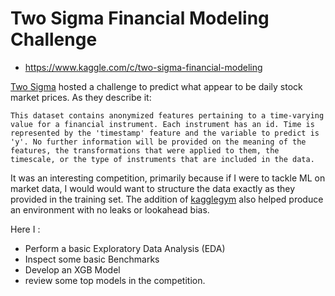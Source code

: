 # Two Sigma Financial Modeling Challenge

- https://www.kaggle.com/c/two-sigma-financial-modeling

<a href='https://www.twosigma.com/'>Two Sigma</a> hosted a challenge to predict what appear to be daily stock market prices. As they describe it:

	This dataset contains anonymized features pertaining to a time-varying
	value for a financial instrument. Each instrument has an id. Time is
	represented by the 'timestamp' feature and the variable to predict is
	'y'. No further information will be provided on the meaning of the
	features, the transformations that were applied to them, the
	timescale, or the type of instruments that are included in the data.

It was an interesting competition, primarily because if I were to
tackle ML on market data, I would would want to structure the data
exactly as they provided in the training set.  The addition of <a
href='https://github.com/Giqles/kagglegym'>kagglegym</a> also helped
produce an environment with no leaks or lookahead bias.

Here I :
- Perform a basic Exploratory Data Analysis (EDA)
- Inspect some basic Benchmarks
- Develop an XGB Model
- review some top models in the competition.


